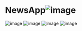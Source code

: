 # NewsApp![image](https://user-images.githubusercontent.com/81462079/213625330-6a20ee01-6a72-4d07-8e24-970477d13977.png)
![image](https://user-images.githubusercontent.com/81462079/213625411-163e0751-d686-439c-b30f-2cd936d9addb.png)
![image](https://user-images.githubusercontent.com/81462079/213625473-3239d9f5-25e6-4ac2-b35a-a2bc4d4ec1f8.png)
![image](https://user-images.githubusercontent.com/81462079/213625592-5412dd8f-3581-45c5-a561-ea0dcbcad9f8.png)
![image](https://user-images.githubusercontent.com/81462079/213626011-34160295-c7ff-4b79-9e88-60b248a576cf.png)
